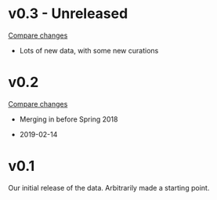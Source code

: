 # v0.3 - Unreleased
[Compare changes](https://github.com/VulnerabilityHistoryProject/chromium-vulnerabilities/compare/v0.3...v0.2)

* Lots of new data, with some new curations

# v0.2
[Compare changes](https://github.com/VulnerabilityHistoryProject/chromium-vulnerabilities/compare/v0.2...v0.1)

* Merging in before Spring 2018


- 2019-02-14

# v0.1

Our initial release of the data. Arbitrarily made a starting point.
